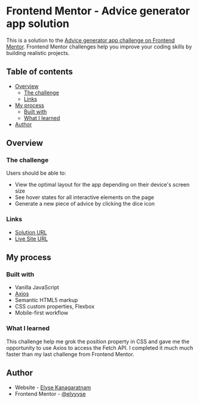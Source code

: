 # Frontend Mentor - Advice generator app solution

This is a solution to the [Advice generator app challenge on Frontend Mentor](https://www.frontendmentor.io/challenges/advice-generator-app-QdUG-13db). Frontend Mentor challenges help you improve your coding skills by building realistic projects.

## Table of contents

- [Overview](#overview)
  - [The challenge](#the-challenge)
  - [Links](#links)
- [My process](#my-process)
  - [Built with](#built-with)
  - [What I learned](#what-i-learned)
- [Author](#author)

## Overview

### The challenge

Users should be able to:

- View the optimal layout for the app depending on their device's screen size
- See hover states for all interactive elements on the page
- Generate a new piece of advice by clicking the dice icon

### Links

- [Solution URL](https://github.com/elyyyse/Random-advice-generator)
- [Live Site URL](https://elyyyse.github.io/Random-advice-generator/)

## My process

### Built with

- Vanilla JavaScript
- [Axios](https://axios-http.com/docs/intro)
- Semantic HTML5 markup
- CSS custom properties, Flexbox
- Mobile-first workflow

### What I learned

This challenge help me grok the position property in CSS and gave me the opportunity to use Axios to access the Fetch API. I completed it much much faster than my last challenge from Frontend Mentor.

## Author

- Website - [Elyse Kanagaratnam](https://www.elysekan.com)
- Frontend Mentor - [@elyyyse](https://www.frontendmentor.io/profile/elyyyse)
